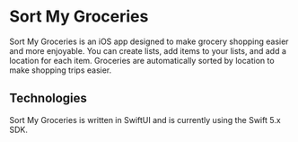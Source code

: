 # Sort My Groceries
Sort My Groceries is an iOS app designed to make grocery shopping easier
and more enjoyable. You can create lists, add items to your lists, and
add a location for each item. Groceries are automatically sorted by location
to make shopping trips easier.

## Technologies
Sort My Groceries is written in SwiftUI and is currently using the Swift 5.x
SDK.
